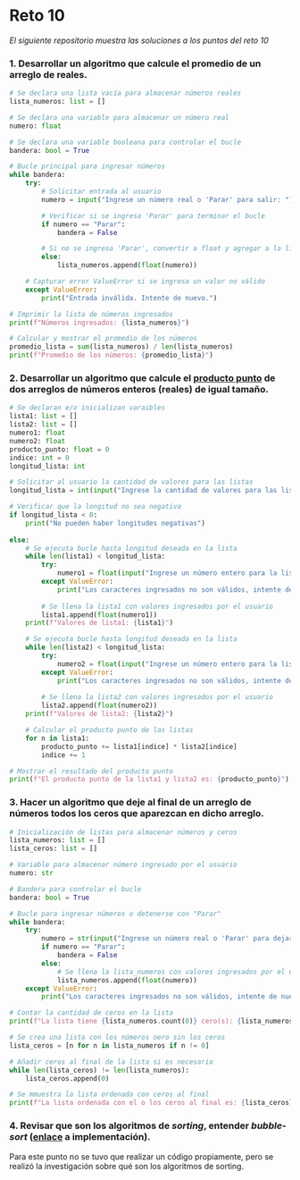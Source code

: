 # Reto 10
_El siguiente repositorio muestra las soluciones a los puntos del reto 10_

### 1. Desarrollar un algoritmo que calcule el promedio de un arreglo de reales.

```python
# Se declara una lista vacía para almacenar números reales 
lista_numeros: list = []

# Se declara una variable para almacenar un número real 
numero: float

# Se declara una variable booleana para controlar el bucle 
bandera: bool = True

# Bucle principal para ingresar números 
while bandera:
    try:
        # Solicitar entrada al usuario 
        numero = input("Ingrese un número real o 'Parar' para salir: ")

        # Verificar si se ingresa 'Parar' para terminar el bucle 
        if numero == "Parar":
            bandera = False

        # Si no se ingresa 'Parar', convertir a float y agregar a la lista 
        else:
            lista_numeros.append(float(numero))

    # Capturar error ValueError si se ingresa un valor no válido 
    except ValueError:
        print("Entrada inválida. Intente de nuevo.") 

# Imprimir la lista de números ingresados 
print(f"Números ingresados: {lista_numeros}")

# Calcular y mostrar el promedio de los números 
promedio_lista = sum(lista_numeros) / len(lista_numeros)
print(f"Promedio de los números: {promedio_lista}")
```

### 2. Desarrollar un algoritmo que calcule el [producto punto](https://www.cuemath.com/algebra/dot-product/) de dos arreglos de números enteros (reales) de igual tamaño.

```python
# Se declaran e/o inicializan varaibles
lista1: list = []
lista2: list = []
numero1: float
numero2: float
producto_punto: float = 0
indice: int = 0
longitud_lista: int

# Solicitar al usuario la cantidad de valores para las listas
longitud_lista = int(input("Ingrese la cantidad de valores para las listas"))

# Verificar que la longitud no sea negativa
if longitud_lista < 0:
    print("No pueden haber longitudes negativas")
    
else:
    # Se ejecuta bucle hasta longitud deseada en la lista
    while len(lista1) < longitud_lista:
        try:
            numero1 = float(input("Ingrese un número entero para la lista 1"))
        except ValueError:
            print("Los caracteres ingresados no son válidos, intente de nuevo")
        
        # Se llena la lista1 con valores ingresados por el usuario
        lista1.append(float(numero1))
    print(f"Valores de lista1: {lista1}")

    # Se ejecuta bucle hasta longitud deseada en la lista
    while len(lista2) < longitud_lista:
        try:
            numero2 = float(input("Ingrese un número entero para la lista 2"))
        except ValueError:
            print("Los caracteres ingresados no son válidos, intente de nuevo")
        
        # Se llena la lista2 con valores ingresados por el usuario
        lista2.append(float(numero2))
    print(f"Valores de lista2: {lista2}")

    # Calcular el producto punto de las listas
    for n in lista1:
        producto_punto += lista1[indice] * lista2[indice]
        indice += 1

# Mostrar el resultado del producto punto
print(f"El producto punto de la lista1 y lista2 es: {producto_punto}")
```

### 3. Hacer un algoritmo que deje al final de un arreglo de números todos los ceros que aparezcan en dicho arreglo.

```python
# Inicialización de listas para almacenar números y ceros
lista_numeros: list = []  
lista_ceros: list = []    

# Variable para almacenar número ingresado por el usuario
numero: str

# Bandera para controlar el bucle
bandera: bool = True

# Bucle para ingresar números o detenerse con "Parar"
while bandera:
    try:
        numero = str(input("Ingrese un número real o 'Parar' para dejar de agregar"))
        if numero == "Parar":
            bandera = False
        else:
            # Se llena la lista_numeros con valores ingresados por el usuario
            lista_numeros.append(float(numero))
    except ValueError:
        print("Los caracteres ingresados no son válidos, intente de nuevo")

# Contar la cantidad de ceros en la lista
print(f"La lista tiene {lista_numeros.count(0)} cero(s): {lista_numeros}")

# Se crea una lista con los números oero sin los ceros
lista_ceros = [n for n in lista_numeros if n != 0]

# Añadir ceros al final de la lista si es necesario
while len(lista_ceros) != len(lista_numeros):
    lista_ceros.append(0)

# Se mmuestra la lista ordenada con ceros al final
print(f"La lista ordenada con el o los ceros al final es: {lista_ceros}")
```

### 4. Revisar que son los algoritmos de *sorting*, entender *bubble-sort* ([enlace](https://www.geeksforgeeks.org/bubble-sort/) a implementación).

Para este punto no se tuvo que realizar un código propiamente, pero se realizó la investigación sobre qué son los algoritmos de sorting.
